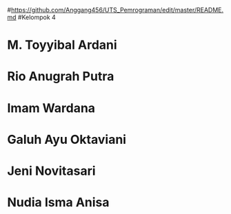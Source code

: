 #https://github.com/Anggang456/UTS_Pemrograman/edit/master/README.md
#Kelompok 4
# M. Toyyibal Ardani
# Rio Anugrah Putra
# Imam Wardana
# Galuh Ayu Oktaviani
# Jeni Novitasari
# Nudia Isma Anisa
